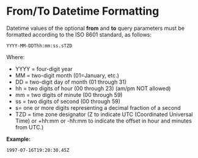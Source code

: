# From/To Datetime Formatting

Datetime values of the optional **from** and **to** query parameters must be formatted according to the ISO 8601 standard, as follows:

`YYYY-MM-DDThh:mm:ss.sTZD` 

Where:

* YYYY = four-digit year
*  MM   = two-digit month (01=January, etc.)
*  DD   = two-digit day of month (01 through 31)
*  hh   = two digits of hour (00 through 23) (am/pm NOT allowed)
*  mm   = two digits of minute (00 through 59)
*  ss   = two digits of second (00 through 59)
*  s= one or more digits representing a decimal fraction of a second
*  TZD  = time zone designator (Z to indicate UTC (Coordinated Universal Time) or +hh:mm or -hh:mm to indicate the offset in hour and minutes from UTC.)

**Example:**

`1997-07-16T19:20:30.45Z`


